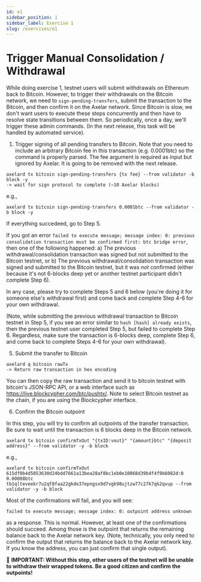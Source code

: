```yaml
---
id: e1
sidebar_position: 1
sidebar_label: Exercise 1
slug: /exercises/e1
---
```

# Trigger Manual Consolidation / Withdrawal 

While doing exercise 1, testnet users will submit withdrawals on Ethereum back to Bitcoin. However, to trigger their withdrawals on the Bitcoin network, we need to `sign-pending-transfers`, submit the transaction to the Bitcoin, and then confirm it on the Axelar network. Since Bitcoin is slow, we don't want users to execute these steps concurrently and then have to resolve state transitions between them. So periodically, once a day, we'll trigger these admin commands. (In the next release, this task will be handled by automated service). 

1. Trigger signing of all pending transfers to Bitcoin. Note that you need to include an arbitrary Bitcoin fee in this transaction (e.g. 0.0001btc) so the command is properly parsed. The fee argument is required as input but ignored by Axelar. It is going to be removed with the next release.

  ```
  axelard tx bitcoin sign-pending-transfers {tx fee} --from validator -b block -y
  -> wait for sign protocol to complete (~10 Axelar blocks)
  ```

 e.g.,

  ```
  axelard tx bitcoin sign-pending-transfers 0.0001btc --from validator -b block -y
  ```
  If everything succedeed, go to Step 5. 

  If you got an error `failed to execute message; message index: 0: previous consolidation transaction must be confirmed first: btc bridge error`, then one of the following happened: 
  a) The previous withdrawal/consolidation transaction was signed but not submitted to the Bitcoin testnet, or
  b) The previous withdrawal/consolidation transaction was signed and submitted to the Bitcoin testnet, but it was *not* confirmed (either because it's not 6-blocks deep yet or another testnet participant didn't complete Step 6). 

  In any case, please try to complete Steps 5 and 6 below (you're doing it for someone else's withdrawal first) and come back and complete Step 4-6 for your own withdrawal. 
  
  (Note, while submitting the previous withdrawal transaction to Bitcoin testnet in Step 5, if you see an error similar to `hash [hash] already exists`, then the previous testnet user completed Step 5, but failed to complete Step 6. Regardless, make sure the transaction is 6-blocks deep, complete Step 6, and come back to complete Steps 4-6 for your own withdrawal). 

5. Submit the transfer to Bitcoin

  ```
  axelard q bitcoin rawTx
  -> Return raw transaction in hex encoding
  ```
  You can then copy the raw transaction and send it to bitcoin testnet with bitcoin's JSON-RPC API, or a web interface such as https://live.blockcypher.com/btc/pushtx/. Note to select Bitcoin testnet as the chain, if you are using the Blockcypher interface.

6. Confirm the Bitcoin outpoint

In this step, you will try to confirm all outpoints of the transfer transaction. Be sure to wait until the transaction is 6 blocks deep in the Bitcoin network.

  ```
  axelard tx bitcoin confirmTxOut "{txID:vout}" "{amount}btc" "{deposit address}" --from validator -y -b block
  ```
e.g.,
  ```
  axelard tx bitcoin confirmTxOut 615df0b4d5053630d24bdd7661a13bea28af8bc1eb0e10068d39b4f4f9b6082d:0 0.00088btc tb1qlteveekr7u2qf8faa22gkde37epngsx9d7vgk98ujtzw77c27k7qk2qvup --from validator -y -b block
  ```

Most of the confirmations will fail, and you will see:
```
failed to execute message; message index: 0: outpoint address unknown
```
as a response. This is normal. However, at least one of the confirmations should succeed. Among those is the outpoint that returns the remaining balance back to the Axelar network key.
(Note, technically, you only need to confirm the output that returns the balance back to the Axelar network key. If you know the address, you can just confirm that single output). 

🛑 **IMPORTANT: Without this step, other users of the testnet will be unable to withdraw their wrapped tokens. Be a good citizen and confirm the outpoints!**

